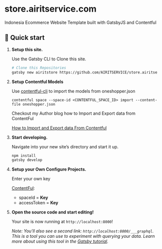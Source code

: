 # store.airitservice.com


Indonesia Ecommerce Website Template built with GatsbyJS and Contentful


## 🚀 Quick start

  1.  **Setup this site.**

      Use the Gatsby CLI to Clone this site.

      ```sh
      # Clone this Repositories
      gatsby new airitstore https://github.com/AIRITSERVICE/store.airitservice.com.git
      ```

  2.  **Setup Contentful Models**

      Use [contentful-cli](https://github.com/contentful/contentful-cli) to import the models from oneshopper.json

      ```
      contentful space --space-id <CONTENTFUL_SPACE_ID> import --content-file oneshopper.json
      ```
      
      Checkout my Author blog how to Import and Export data from ContentFul
      
      [How to Import and Export data From Contentful](https://rohitgupta.design/import-and-export-data-with-contentful-cli)

  3.  **Start developing.**

      Navigate into your new site’s directory and start it up.

      ```sh
      npm install
      gatsby develop
      ```

  4.  **Setup your Own Configure Projects.**

      Enter your own key

      [ContentFul](https://be.contentful.com/login):
      - spaceId = **Key**
      - accessToken = **Key**


  5.  **Open the source code and start editing!**

      Your site is now running at `http://localhost:8000`!

      _Note: You'll also see a second link: _`http://localhost:8000/___graphql`_. This is a tool you can use to experiment with querying your data. Learn more about using this tool in the [Gatsby tutorial](https://www.gatsbyjs.org/tutorial/part-five/#introducing-graphiql)._

